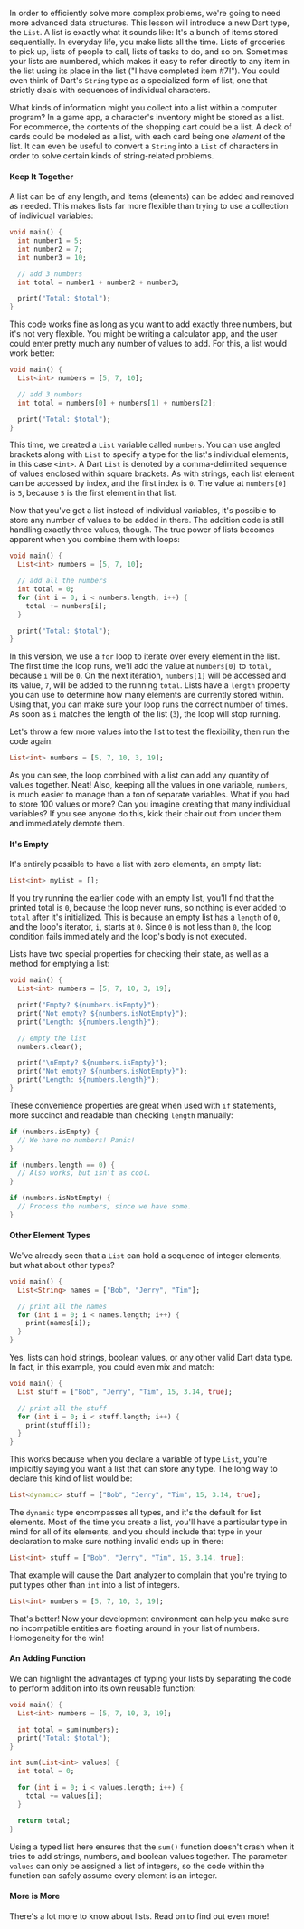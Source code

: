 In order to efficiently solve more complex problems, we're going to need more advanced data structures. This lesson will introduce a new Dart type, the `List`. A list is exactly what it sounds like: It's a bunch of items stored sequentially. In everyday life, you make lists all the time. Lists of groceries to pick up, lists of people to call, lists of tasks to do, and so on. Sometimes your lists are numbered, which makes it easy to refer directly to any item in the list using its place in the list ("I have completed item #7!"). You could even think of Dart's `String` type as a specialized form of list, one that strictly deals with sequences of individual characters.

What kinds of information might you collect into a list within a computer program? In a game app, a character's inventory might be stored as a list. For ecommerce, the contents of the shopping cart could be a list. A deck of cards could be modeled as a list, with each card being one *element* of the list. It can even be useful to convert a `String` into a `List` of characters in order to solve certain kinds of string-related problems.

#### Keep It Together

A list can be of any length, and items (elements) can be added and removed as needed. This makes lists far more flexible than trying to use a collection of individual variables:

```dart
void main() {
  int number1 = 5;
  int number2 = 7;
  int number3 = 10;

  // add 3 numbers
  int total = number1 + number2 + number3;

  print("Total: $total");
}
```

This code works fine as long as you want to add exactly three numbers, but it's not very flexible. You might be writing a calculator app, and the user could enter pretty much any number of values to add. For this, a list would work better:

```dart
void main() {
  List<int> numbers = [5, 7, 10];

  // add 3 numbers
  int total = numbers[0] + numbers[1] + numbers[2];

  print("Total: $total");
}
```

This time, we created a `List` variable called `numbers`. You can use angled brackets along with `List` to specify a type for the list's individual elements, in this case `<int>`. A Dart `List` is denoted by a comma-delimited sequence of values enclosed within square brackets. As with strings, each list element can be accessed by index, and the first index is `0`. The value at `numbers[0]` is `5`, because `5` is the first element in that list.

Now that you've got a list instead of individual variables, it's possible to store any number of values to be added in there. The addition code is still handling exactly three values, though. The true power of lists becomes apparent when you combine them with loops:

```dart
void main() {
  List<int> numbers = [5, 7, 10];

  // add all the numbers
  int total = 0;
  for (int i = 0; i < numbers.length; i++) {
    total += numbers[i];
  }

  print("Total: $total");
}
```

In this version, we use a `for` loop to iterate over every element in the list. The first time the loop runs, we'll add the value at `numbers[0]` to `total`, because `i` will be `0`. On the next iteration, `numbers[1]` will be accessed and its value, `7`, will be added to the running `total`. Lists have a `length` property you can use to determine how many elements are currently stored within. Using that, you can make sure your loop runs the correct number of times. As soon as `i` matches the length of the list (`3`), the loop will stop running.

Let's throw a few more values into the list to test the flexibility, then run the code again:

```dart
List<int> numbers = [5, 7, 10, 3, 19];
```

As you can see, the loop combined with a list can add any quantity of values together. Neat! Also, keeping all the values in one variable, `numbers`, is much easier to manage than a ton of separate variables. What if you had to store 100 values or more? Can you imagine creating that many individual variables? If you see anyone do this, kick their chair out from under them and immediately demote them.

#### It's Empty

It's entirely possible to have a list with zero elements, an empty list:

```dart
List<int> myList = [];
```

If you try running the earlier code with an empty list, you'll find that the printed total is `0`, because the loop never runs, so nothing is ever added to `total` after it's initialized. This is because an empty list has a `length` of `0`, and the loop's iterator, `i`, starts at `0`. Since `0` is not less than `0`, the loop condition fails immediately and the loop's body is not executed.

Lists have two special properties for checking their state, as well as a method for emptying a list:

```dart
void main() {
  List<int> numbers = [5, 7, 10, 3, 19];

  print("Empty? ${numbers.isEmpty}");
  print("Not empty? ${numbers.isNotEmpty}");
  print("Length: ${numbers.length}");

  // empty the list
  numbers.clear();

  print("\nEmpty? ${numbers.isEmpty}");
  print("Not empty? ${numbers.isNotEmpty}");
  print("Length: ${numbers.length}");
}
```

These convenience properties are great when used with `if` statements, more succinct and readable than checking `length` manually:

```dart
if (numbers.isEmpty) {
  // We have no numbers! Panic!
}

if (numbers.length == 0) {
  // Also works, but isn't as cool.
}

if (numbers.isNotEmpty) {
  // Process the numbers, since we have some.
}
```

#### Other Element Types

We've already seen that a `List` can hold a sequence of integer elements, but what about other types?

```dart
void main() {
  List<String> names = ["Bob", "Jerry", "Tim"];

  // print all the names
  for (int i = 0; i < names.length; i++) {
    print(names[i]);
  }
}
```

Yes, lists can hold strings, boolean values, or any other valid Dart data type. In fact, in this example, you could even mix and match:

```dart
void main() {
  List stuff = ["Bob", "Jerry", "Tim", 15, 3.14, true];

  // print all the stuff
  for (int i = 0; i < stuff.length; i++) {
    print(stuff[i]);
  }
}
```

This works because when you declare a variable of type `List`, you're implicitly saying you want a list that can store any type. The long way to declare this kind of list would be:

```dart
List<dynamic> stuff = ["Bob", "Jerry", "Tim", 15, 3.14, true];
```

The `dynamic` type encompasses all types, and it's the default for list elements. Most of the time you create a list, you'll have a particular type in mind for all of its elements, and you should include that type in your declaration to make sure nothing invalid ends up in there:

```dart
List<int> stuff = ["Bob", "Jerry", "Tim", 15, 3.14, true];
```

That example will cause the Dart analyzer to complain that you're trying to put types other than `int` into a list of integers.

```dart
List<int> numbers = [5, 7, 10, 3, 19];
```

That's better! Now your development environment can help you make sure no incompatible entities are floating around in your list of numbers. Homogeneity for the win!

#### An Adding Function

We can highlight the advantages of typing your lists by separating the code to perform addition into its own reusable function:

```dart
void main() {
  List<int> numbers = [5, 7, 10, 3, 19];

  int total = sum(numbers);
  print("Total: $total");
}

int sum(List<int> values) {
  int total = 0;

  for (int i = 0; i < values.length; i++) {
    total += values[i];
  }

  return total;
}
```

Using a typed list here ensures that the `sum()` function doesn't crash when it tries to add strings, numbers, and boolean values together. The parameter `values` can only be assigned a list of integers, so the code within the function can safely assume every element is an integer.

#### More is More

There's a lot more to know about lists. Read on to find out even more!